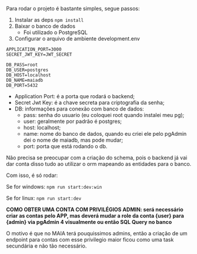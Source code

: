 Para rodar o projeto é bastante simples, segue passos:

1. Instalar as deps `npm install`
2. Baixar o banco de dados
    - Foi utilizado o PostgreSQL
3. Configurar o arquivo de ambiente development.env

```
APPLICATION_PORT=3000
SECRET_JWT_KEY=JWT_SECRET

DB_PASS=root
DB_USER=postgres
DB_HOST=localhost
DB_NAME=maiadb
DB_PORT=5432
```

- Application Port: é a porta que rodará o backend;
- Secret Jwt Key: é a chave secreta para criptografia da senha;
- DB: informações para conexão com banco de dados:
    - pass: senha do usuario (eu coloquei root quando instalei meu pg);
    - user: geralmente por padrão é postgres;
    - host: localhost;
    - name: nome do banco de dados, quando eu criei ele pelo pgAdmin dei o nome de maiadb, mas pode mudar;
    - port: porta que está rodando o db.


Não precisa se preocupar com a criação do schema, pois o backend já vai dar conta disso tudo ao utilizar o orm mapeando as entidades para o banco.

Com isso, é só rodar:

Se for windows:
`npm run start:dev:win`

Se for linux:
`npm run start:dev`

**COMO OBTER UMA CONTA COM PRIVILÉGIOS ADMIN: será necessário criar as contas pelo APP, mas deverá mudar a role da conta {user} para {admin} via pgAdmin 4 visualmente ou então SQL Query no banco**

O motivo é que no MAIA terá pouquissimos admins, então a criação de um endpoint para contas com esse privilegio maior ficou como uma task secundária e não tão necessário.
